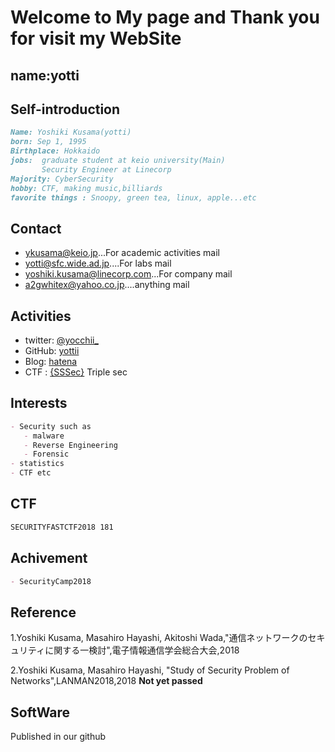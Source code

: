 # Welcome to My page and Thank you for visit my WebSite

## name:yotti
## Self-introduction
```markdown
Name: Yoshiki Kusama(yotti)
born: Sep 1, 1995
Birthplace: Hokkaido
jobs:  graduate student at keio university(Main)
       Security Engineer at Linecorp
Majority: CyberSecurity
hobby: CTF, making music,billiards
favorite things : Snoopy, green tea, linux, apple...etc
```


## Contact
- [ykusama@keio.jp](ykusama@keio.jp)...For academic activities mail
- [yotti@sfc.wide.ad.jp](yotti@sfc.wide.ad.jp)....For labs mail
- [yoshiki.kusama@linecorp.com](yoshiki.kusama@linecorp.com)...For company mail
- [a2gwhitex@yahoo.co.jp](a2gwhitex@yahoo.co.jp)....anything mail


## Activities
- twitter: [@yocchii_](https://twitter.com/yocchii_)
- GitHub: [yottii](https://github.com/yottii)
- Blog: [hatena](http://yottiii.hatenablog.com/)
- CTF : [{SSSec}](https://ctftime.org/team/59230) Triple sec 


## Interests
```markdown
- Security such as
   - malware
   - Reverse Engineering
   - Forensic
- statistics
- CTF etc
```
## CTF
```markdown
SECURITYFASTCTF2018 181
```

## Achivement
```markdown
- SecurityCamp2018
```


## Reference
1.Yoshiki Kusama, Masahiro Hayashi, Akitoshi Wada,"通信ネットワークのセキュリティに関する一検討",電子情報通信学会総合大会,2018

2.Yoshiki Kusama, Masahiro Hayashi, "Study of Security Problem of Networks",LANMAN2018,2018 **Not yet passed**


## SoftWare

Published in our github
